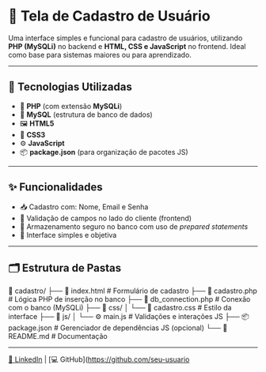 # 👤 Tela de Cadastro de Usuário

Uma interface simples e funcional para cadastro de usuários, utilizando **PHP (MySQLi)** no backend e **HTML, CSS e JavaScript** no frontend. Ideal como base para sistemas maiores ou para aprendizado.

---

## 🚀 Tecnologias Utilizadas

- 🐘 **PHP** (com extensão **MySQLi**)
- 🧱 **MySQL** (estrutura de banco de dados)
- 🖼️ **HTML5**
- 🎨 **CSS3**
- ⚙️ **JavaScript**
- 📦 **package.json** (para organização de pacotes JS)

---

## ✨ Funcionalidades

- 📥 Cadastro com: Nome, Email e Senha
- 🧪 Validação de campos no lado do cliente (frontend)
- 🔐 Armazenamento seguro no banco com uso de *prepared statements*
- 🎯 Interface simples e objetiva

---

## 🗂️ Estrutura de Pastas

📁 cadastro/
├── 📄 index.html # Formulário de cadastro
├── 📄 cadastro.php # Lógica PHP de inserção no banco
├── 📄 db_connection.php # Conexão com o banco (MySQLi)
├── 📁 css/
│ └── 🎨 cadastro.css # Estilo da interface
├── 📁 js/
│ └── ⚙️ main.js # Validações e interações JS
├── 📦 package.json # Gerenciador de dependências JS (opcional)
└── 📘 README.md # Documentação

---
[🔗 LinkedIn](https://www.linkedin.com/in/kael-rodrigues-requena-209492252) | [💻 GitHub](https://github.com/seu-usuario
